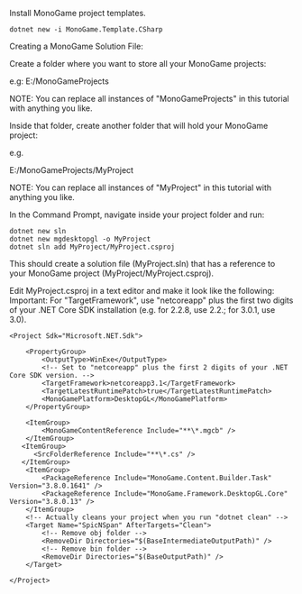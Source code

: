 Install MonoGame project templates.

```
dotnet new -i MonoGame.Template.CSharp
```

Creating a MonoGame Solution File:

Create a folder where you want to store all your MonoGame projects:

e.g:
E:/MonoGameProjects


NOTE: You can replace all instances of "MonoGameProjects" in this tutorial with anything you like.

Inside that folder, create another folder that will hold your MonoGame project:



e.g.

E:/MonoGameProjects/MyProject


NOTE: You can replace all instances of "MyProject" in this tutorial with anything you like.

In the Command Prompt, navigate inside your project folder and run:


```
dotnet new sln
dotnet new mgdesktopgl -o MyProject
dotnet sln add MyProject/MyProject.csproj
```



This should create a solution file (MyProject.sln) that has a reference to your MonoGame project (MyProject/MyProject.csproj).

Edit MyProject.csproj in a text editor and make it look like the following:
Important: For "TargetFramework", use 
"netcoreapp" plus the first two digits of your .NET Core SDK 
installation (e.g. for 2.2.8, use 2.2.; for 3.0.1, use 3.0).



```
<Project Sdk="Microsoft.NET.Sdk">

    <PropertyGroup>
        <OutputType>WinExe</OutputType>
        <!-- Set to "netcoreapp" plus the first 2 digits of your .NET Core SDK version. -->
        <TargetFramework>netcoreapp3.1</TargetFramework>
        <TargetLatestRuntimePatch>true</TargetLatestRuntimePatch>
        <MonoGamePlatform>DesktopGL</MonoGamePlatform>
    </PropertyGroup>

    <ItemGroup>
        <MonoGameContentReference Include="**\*.mgcb" />
    </ItemGroup>
   <ItemGroup>
      <SrcFolderReference Include="**\*.cs" />
   </ItemGroup>
    <ItemGroup>
        <PackageReference Include="MonoGame.Content.Builder.Task" Version="3.8.0.1641" />
        <PackageReference Include="MonoGame.Framework.DesktopGL.Core" Version="3.8.0.13" />
    </ItemGroup>
    <!-- Actually cleans your project when you run "dotnet clean" -->
    <Target Name="SpicNSpan" AfterTargets="Clean">
        <!-- Remove obj folder -->
        <RemoveDir Directories="$(BaseIntermediateOutputPath)" />
        <!-- Remove bin folder -->
        <RemoveDir Directories="$(BaseOutputPath)" />
    </Target>

</Project>
```


